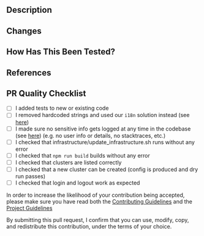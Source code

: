 <!-- If the PR is tagged for release changelog inclusion, remember to provide a meaningful title, since it will be used as a changelog entry -->
## Description

<!-- Summary of what this PR introduces and possibly why -->

## Changes

<!-- List of relevant changes introduced -->

## How Has This Been Tested?

<!-- The tests you ran to verify your changes -->

## References

<!-- Any link to resources, issues, other PRs that are relevant to this PR -->

## PR Quality Checklist

- [ ] I added tests to new or existing code
- [ ] I removed hardcoded strings and used our `i18n` solution instead (see [here](https://github.com/aws-samples/pcluster-manager/pull/175/commits/fdc6b77987c87a26f51dbc8da5d371d95ef80601))
- [ ] I made sure no sensitive info gets logged at any time in the codebase (see [here](https://cheatsheetseries.owasp.org/cheatsheets/Logging_Cheat_Sheet.html)) (e.g. no user info or details, no stacktraces, etc.)
- [ ] I checked that infrastructure/update_infrastructure.sh runs without any error
- [ ] I checked that `npm run build` builds without any error
- [ ] I checked that clusters are listed correctly
- [ ] I checked that a new cluster can be created (config is produced and dry run passes)
- [ ] I checked that login and logout work as expected

In order to increase the likelihood of your contribution being accepted, please make sure you have read both the [Contributing Guidelines](../CONTRIBUTING.md) and the [Project Guidelines](../PROJECT_GUIDELINES.md)

By submitting this pull request, I confirm that you can use, modify, copy, and redistribute this contribution, under the terms of your choice.
